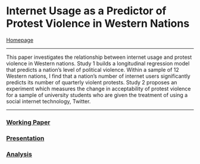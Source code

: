 # Internet Usage as a Predictor of Protest Violence in Western Nations
[Homepage](https://ethan-wit.github.io)

---

This paper investigates the relationship between internet usage and protest violence in Western nations. Study 1 builds a longitudinal regression model that predicts a nation’s level of political violence. Within a sample of 12 Western nations, I find that a nation’s number of internet users significantly predicts its number of quarterly violent protests. Study 2 proposes an experiment which measures the change in acceptability of protest violence for a sample of university students who are given the treatment of using a social internet technology, Twitter.

---

### [Working Paper](https://ethan-wit.github.io/Final%20Project%20Github/Scientific%20Computing%20Final%20Paper.pdf)


### [Presentation](http://ethan-wit.github.io/Final%20Project%20Github/Scientific%20Computing%20Final%20Presentation.pptx)

### [Analysis](https://ethan-wit.github.io/Final%20Project%20Github/Final%20Project.html)
